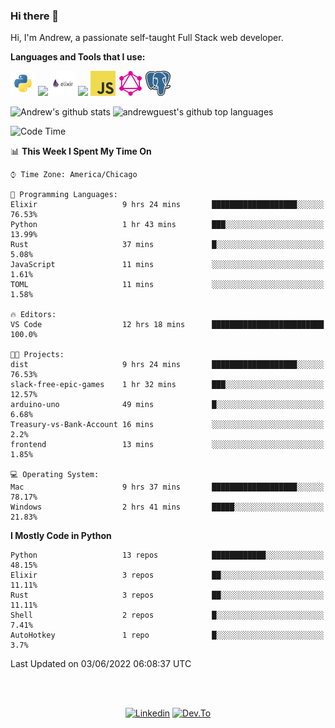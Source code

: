 ### Hi there 👋

Hi, I'm Andrew, a passionate self-taught Full Stack web developer.

**Languages and Tools that I use:**  

<code><img height="40" src="https://raw.githubusercontent.com/github/explore/80688e429a7d4ef2fca1e82350fe8e3517d3494d/topics/python/python.png"></code>
<code><img height="40" src="https://fastapi.tiangolo.com/img/logo-margin/logo-teal.png"></code>
<code><img height="40" src="https://raw.githubusercontent.com/github/explore/d106aa3f6fa091ab80ab5c8cf0d931baff3caaea/topics/elixir/elixir.png"></code>
<code><img height="40" src="https://img.stackshare.io/service/3262/-s9uoLIN.png"></code>
<code><img height="40" src="https://raw.githubusercontent.com/github/explore/80688e429a7d4ef2fca1e82350fe8e3517d3494d/topics/javascript/javascript.png"></code>
<code><img height="40" src="https://raw.githubusercontent.com/github/explore/5c058a388828bb5fde0bcafd4bc867b5bb3f26f3/topics/graphql/graphql.png"></code>
<code><img height="40" src="https://raw.githubusercontent.com/github/explore/80688e429a7d4ef2fca1e82350fe8e3517d3494d/topics/postgresql/postgresql.png"></code>

![Andrew's github stats](https://github-readme-stats.vercel.app/api?username=andrewguest&show_icons=true&theme=vue-dark&count_private=true)
<img height="180em" src="https://github-readme-stats.vercel.app/api/top-langs/?username=andrewguest&theme=vue-dark&layout=compact" alt="andrewguest's github top languages" />

<!--START_SECTION:waka-->
![Code Time](http://img.shields.io/badge/Code%20Time-1%2C096%20hrs%2011%20mins-blue)

📊 **This Week I Spent My Time On** 

```text
⌚︎ Time Zone: America/Chicago

💬 Programming Languages: 
Elixir                   9 hrs 24 mins       ███████████████████░░░░░░   76.53% 
Python                   1 hr 43 mins        ███░░░░░░░░░░░░░░░░░░░░░░   13.99% 
Rust                     37 mins             █░░░░░░░░░░░░░░░░░░░░░░░░   5.08% 
JavaScript               11 mins             ░░░░░░░░░░░░░░░░░░░░░░░░░   1.61% 
TOML                     11 mins             ░░░░░░░░░░░░░░░░░░░░░░░░░   1.58%

🔥 Editors: 
VS Code                  12 hrs 18 mins      █████████████████████████   100.0%

🐱‍💻 Projects: 
dist                     9 hrs 24 mins       ███████████████████░░░░░░   76.53% 
slack-free-epic-games    1 hr 32 mins        ███░░░░░░░░░░░░░░░░░░░░░░   12.57% 
arduino-uno              49 mins             █░░░░░░░░░░░░░░░░░░░░░░░░   6.68% 
Treasury-vs-Bank-Account 16 mins             ░░░░░░░░░░░░░░░░░░░░░░░░░   2.2% 
frontend                 13 mins             ░░░░░░░░░░░░░░░░░░░░░░░░░   1.85%

💻 Operating System: 
Mac                      9 hrs 37 mins       ███████████████████░░░░░░   78.17% 
Windows                  2 hrs 41 mins       █████░░░░░░░░░░░░░░░░░░░░   21.83%

```

**I Mostly Code in Python** 

```text
Python                   13 repos            ████████████░░░░░░░░░░░░░   48.15% 
Elixir                   3 repos             ██░░░░░░░░░░░░░░░░░░░░░░░   11.11% 
Rust                     3 repos             ██░░░░░░░░░░░░░░░░░░░░░░░   11.11% 
Shell                    2 repos             █░░░░░░░░░░░░░░░░░░░░░░░░   7.41% 
AutoHotkey               1 repo              █░░░░░░░░░░░░░░░░░░░░░░░░   3.7%

```



 Last Updated on 03/06/2022 06:08:37 UTC
<!--END_SECTION:waka-->

<br><br>
<p align="center">
   <a href="https://www.linkedin.com/in/andrew-guest-a891759a" target="_blank"><img src="https://img.shields.io/badge/LinkedIn-0077B5?style=for-the-badge&logo=linkedin&logoColor=white" alt="Linkedin"></a>
  <a href="https://dev.to/aguest" target="_blank"><img src="https://img.shields.io/badge/Dev.to-0A0A0A?style=for-the-badge&logo=dev%2Eto&logoColor=white" alt="Dev.To"></a>
</p>
